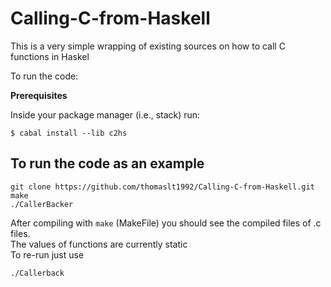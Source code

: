 # Calling-C-from-Haskell
This is a very simple wrapping of existing sources on how to call C functions in Haskel

To run the code:

<b>Prerequisites</b>

Inside your package manager (i.e., stack) run:

```
$ cabal install --lib c2hs
```

## To run the code as an example
``` 
git clone https://github.com/thomaslt1992/Calling-C-from-Haskell.git
make 
./CallerBacker
```

After compiling with ```make``` (MakeFile) you should see the compiled files of .c files. <br />
The values of functions are currently static <br />
To re-run just use 
```
./Callerback
```

